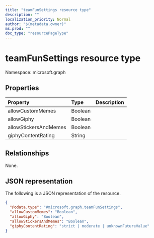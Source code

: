```yaml
---
title: "teamFunSettings resource type"
description: ""
localization_priority: Normal
author: "$(metadata.owner)"
ms.prod: ""
doc_type: "resourcePageType"
---
```


# teamFunSettings resource type

Namespace: microsoft.graph

## Properties

| Property              | Type    | Description |
| :-------------------- | :------ | :---------- |
| allowCustomMemes      | Boolean |             |
| allowGiphy            | Boolean |             |
| allowStickersAndMemes | Boolean |             |
| giphyContentRating    | String  |             |

## Relationships

None.

## JSON representation

The following is a JSON representation of the resource.

<!-- {
  "blockType": "resource",
  "@odata.type": "microsoft.graph.teamFunSettings",
}
-->

```json
{
  "@odata.type": "#microsoft.graph.teamFunSettings",
  "allowCustomMemes": "Boolean",
  "allowGiphy": "Boolean",
  "allowStickersAndMemes": "Boolean",
  "giphyContentRating": "strict | moderate | unknownFutureValue"
}
```
